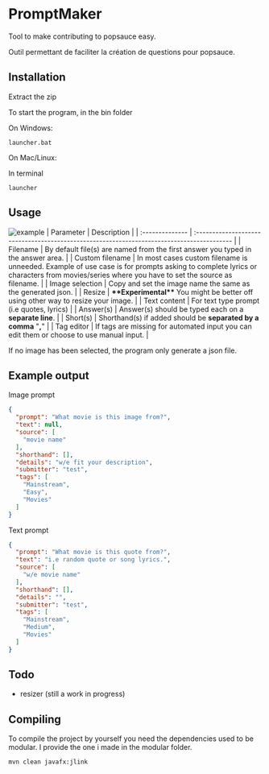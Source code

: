 # PromptMaker

Tool to make contributing to popsauce easy.

Outil permettant de faciliter la création de questions pour popsauce.

## Installation

Extract the zip

To start the program, in the bin folder

On Windows:

```
launcher.bat
```
On Mac/Linux:

In terminal
```
launcher
```

## Usage
![example](https://github.com/esteb4nned/promptmaker/assets/31979112/4af89e8a-7b3c-4c90-b666-f77f8660bdca)
| Parameter       | Description                                                                                |
| :-------------- | :----------------------------------------------------------------------------------------- |
| Filename        | By default file(s) are named from the first answer you typed in the answer area.           |
| Custom filename | In most cases custom filename is unneeded. Example of use case is for prompts asking to complete lyrics or characters from movies/series where you have to set the source as filename. |
| Image selection | Copy and set the image name the same as the generated json.                                |
| Resize          | **\*\*Experimental\*\*** You might be better off using other way to resize your image.     |
| Text content    | For text type prompt (i.e quotes, lyrics)                                                  |
| Answer(s)       | Answer(s) should be typed each on a **separate line**.                                     |
| Short(s)        | Shorthand(s) if added should be **separated by a comma** "**,**"                           |
| Tag editor      | If tags are missing for automated input you can edit them or choose to use manual input.   |

If no image has been selected, the program only generate a json file.

## Example output

Image prompt

```json
{
  "prompt": "What movie is this image from?",
  "text": null,
  "source": [
    "movie name"
  ],
  "shorthand": [],
  "details": "w/e fit your description",
  "submitter": "test",
  "tags": [
    "Mainstream",
    "Easy",
    "Movies"
  ]
}
```

Text prompt
```json
{
  "prompt": "What movie is this quote from?",
  "text": "i.e random quote or song lyrics.",
  "source": [
    "w/e movie name"
  ],
  "shorthand": [],
  "details": "",
  "submitter": "test",
  "tags": [
    "Mainstream",
    "Medium",
    "Movies"
  ]
}
```

## Todo

- resizer (still a work in progress)

## Compiling

To compile the project by yourself you need the dependencies used to be modular. I provide the one i made in the modular folder.

```bash
mvn clean javafx:jlink
```
